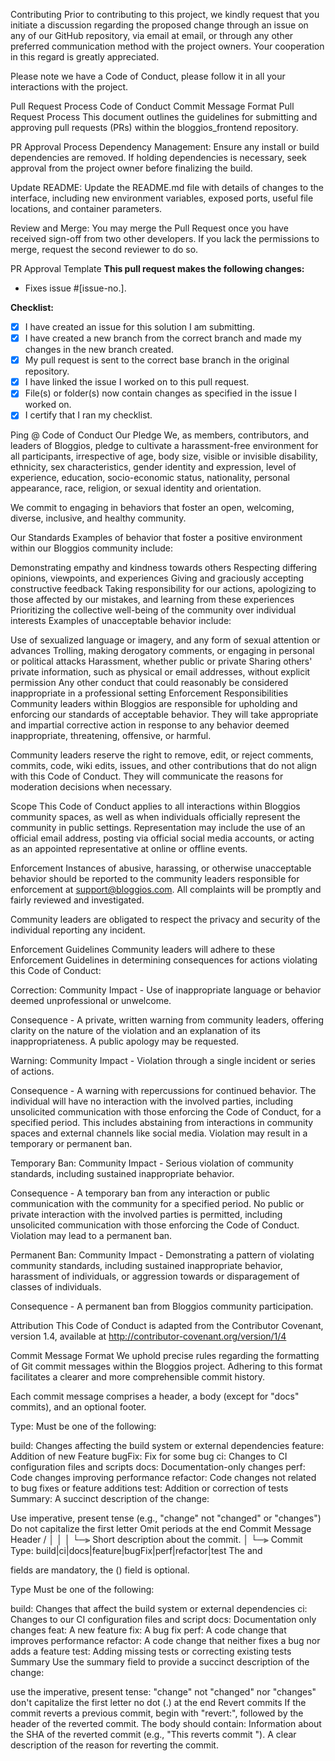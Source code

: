 Contributing
Prior to contributing to this project, we kindly request that you initiate a discussion regarding the proposed change through an issue on any of our GitHub repository, via email at email, or through any other preferred communication method with the project owners. Your cooperation in this regard is greatly appreciated.

Please note we have a Code of Conduct, please follow it in all your interactions with the project.

Pull Request Process
Code of Conduct
Commit Message Format
Pull Request Process
This document outlines the guidelines for submitting and approving pull requests (PRs) within the bloggios_frontend repository.

PR Approval Process
Dependency Management: Ensure any install or build dependencies are removed. If holding dependencies is necessary, seek approval from the project owner before finalizing the build.

Update README: Update the README.md file with details of changes to the interface, including new environment variables, exposed ports, useful file locations, and container parameters.

Review and Merge: You may merge the Pull Request once you have received sign-off from two other developers. If you lack the permissions to merge, request the second reviewer to do so.

PR Approval Template
**This pull request makes the following changes:**
- Fixes issue #[issue-no.].

**Checklist:**
- [x] I have created an issue for this solution I am submitting.
- [x] I have created a new branch from the correct branch and made my changes in the new branch created.
- [x] My pull request is sent to the correct base branch in the original repository.
- [x] I have linked the issue I worked on to this pull request.
- [x] File(s) or folder(s) now contain changes as specified in the issue I worked on.
- [x] I certify that I ran my checklist.

Ping @<github-username>
Code of Conduct
Our Pledge
We, as members, contributors, and leaders of Bloggios, pledge to cultivate a harassment-free environment for all participants, irrespective of age, body size, visible or invisible disability, ethnicity, sex characteristics, gender identity and expression, level of experience, education, socio-economic status, nationality, personal appearance, race, religion, or sexual identity and orientation.

We commit to engaging in behaviors that foster an open, welcoming, diverse, inclusive, and healthy community.

Our Standards
Examples of behavior that foster a positive environment within our Bloggios community include:

Demonstrating empathy and kindness towards others
Respecting differing opinions, viewpoints, and experiences
Giving and graciously accepting constructive feedback
Taking responsibility for our actions, apologizing to those affected by our mistakes, and learning from these experiences
Prioritizing the collective well-being of the community over individual interests
Examples of unacceptable behavior include:

Use of sexualized language or imagery, and any form of sexual attention or advances
Trolling, making derogatory comments, or engaging in personal or political attacks
Harassment, whether public or private
Sharing others' private information, such as physical or email addresses, without explicit permission
Any other conduct that could reasonably be considered inappropriate in a professional setting
Enforcement Responsibilities
Community leaders within Bloggios are responsible for upholding and enforcing our standards of acceptable behavior. They will take appropriate and impartial corrective action in response to any behavior deemed inappropriate, threatening, offensive, or harmful.

Community leaders reserve the right to remove, edit, or reject comments, commits, code, wiki edits, issues, and other contributions that do not align with this Code of Conduct. They will communicate the reasons for moderation decisions when necessary.

Scope
This Code of Conduct applies to all interactions within Bloggios community spaces, as well as when individuals officially represent the community in public settings. Representation may include the use of an official email address, posting via official social media accounts, or acting as an appointed representative at online or offline events.

Enforcement
Instances of abusive, harassing, or otherwise unacceptable behavior should be reported to the community leaders responsible for enforcement at support@bloggios.com. All complaints will be promptly and fairly reviewed and investigated.

Community leaders are obligated to respect the privacy and security of the individual reporting any incident.

Enforcement Guidelines
Community leaders will adhere to these Enforcement Guidelines in determining consequences for actions violating this Code of Conduct:

Correction: Community Impact - Use of inappropriate language or behavior deemed unprofessional or unwelcome.

Consequence - A private, written warning from community leaders, offering clarity on the nature of the violation and an explanation of its inappropriateness. A public apology may be requested.

Warning: Community Impact - Violation through a single incident or series of actions.

Consequence - A warning with repercussions for continued behavior. The individual will have no interaction with the involved parties, including unsolicited communication with those enforcing the Code of Conduct, for a specified period. This includes abstaining from interactions in community spaces and external channels like social media. Violation may result in a temporary or permanent ban.

Temporary Ban: Community Impact - Serious violation of community standards, including sustained inappropriate behavior.

Consequence - A temporary ban from any interaction or public communication with the community for a specified period. No public or private interaction with the involved parties is permitted, including unsolicited communication with those enforcing the Code of Conduct. Violation may lead to a permanent ban.

Permanent Ban: Community Impact - Demonstrating a pattern of violating community standards, including sustained inappropriate behavior, harassment of individuals, or aggression towards or disparagement of classes of individuals.

Consequence - A permanent ban from Bloggios community participation.

Attribution
This Code of Conduct is adapted from the Contributor Covenant, version 1.4, available at http://contributor-covenant.org/version/1/4

Commit Message Format
We uphold precise rules regarding the formatting of Git commit messages within the Bloggios project. Adhering to this format facilitates a clearer and more comprehensible commit history.

Each commit message comprises a header, a body (except for "docs" commits), and an optional footer.

<type>
<BLANK LINE>
<scope>
<BLANK LINE>
<summary>
Type: Must be one of the following:

build: Changes affecting the build system or external dependencies
feature: Addition of new Feature
bugFix: Fix for some bug
ci: Changes to CI configuration files and scripts
docs: Documentation-only changes
perf: Code changes improving performance
refactor: Code changes not related to bug fixes or feature additions
test: Addition or correction of tests
Summary: A succinct description of the change:

Use imperative, present tense (e.g., "change" not "changed" or "changes")
Do not capitalize the first letter
Omit periods at the end
Commit Message Header
<type>/<short summary>
  │         │
  │         └─⫸ Short description about the commit.
  │
  └─⫸ Commit Type: build|ci|docs|feature|bugFix|perf|refactor|test
The <type> and <summary> fields are mandatory, the (<scope>) field is optional.

Type
Must be one of the following:

build: Changes that affect the build system or external dependencies
ci: Changes to our CI configuration files and script
docs: Documentation only changes
feat: A new feature
fix: A bug fix
perf: A code change that improves performance
refactor: A code change that neither fixes a bug nor adds a feature
test: Adding missing tests or correcting existing tests
Summary
Use the summary field to provide a succinct description of the change:

use the imperative, present tense: "change" not "changed" nor "changes"
don't capitalize the first letter
no dot (.) at the end
Revert commits
If the commit reverts a previous commit, begin with "revert:", followed by the header of the reverted commit.
The body should contain:
Information about the SHA of the reverted commit (e.g., "This reverts commit ").
A clear description of the reason for reverting the commit.
